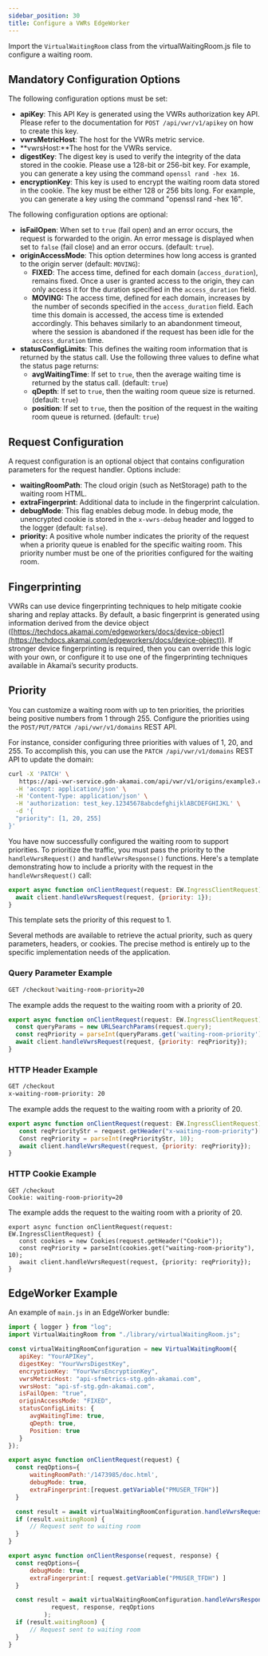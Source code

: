 ```yaml
---
sidebar_position: 30
title: Configure a VWRs EdgeWorker
---
```


Import the `VirtualWaitingRoom` class from the virtualWaitingRoom.js file to configure a waiting room.

## Mandatory Configuration Options

The following configuration options must be set:

- **apiKey**: This API Key is generated using the VWRs authorization key API. Please refer to the documentation for `POST /api/vwr/v1/apikey` on how to create this key.
- **vwrsMetricHost**: The host for the VWRs metric service.
- **vwrsHost:**The host for the VWRs service.
- **digestKey**: The digest key is used to verify the integrity of the data stored in the cookie. Please use a 128-bit or 256-bit key. For example, you can generate a key using the command `openssl rand -hex 16`.
- **encryptionKey**:  This key is used to encrypt the waiting room data stored in the cookie. The key must be either 128 or 256 bits long. For example, you can generate a key using the command "openssl rand -hex 16".

The following configuration options are optional:

- **isFailOpen**: When set to `true` (fail open) and an error occurs, the request is forwarded to the origin. An error message is displayed when set to `false` (fail close) and an error occurs. (default: `true`).
- **originAccessMode**: This option determines how long access is granted to the origin server (default: `MOVING`):
  - **FIXED**: The access time, defined for each domain (`access_duration`), remains fixed. Once a user is granted access to the origin, they can only access it for the duration specified in the `access_duration` field.
  - **MOVING:** The access time, defined for each domain, increases by the number of seconds specified in the `access_duration` field. Each time this domain is accessed, the access time is extended accordingly. This behaves similarly to an abandonment timeout, where the session is abandoned if the request has been idle for the `access_duration` time.
- **statusConfigLimits**: This defines the waiting room information that is returned by the status call. Use the following three values to define what the status page returns:
  - **avgWaitingTime**: If set to `true`, then the average waiting time is returned by the status call. (default: `true`)
  - **qDepth**: If set to `true`, then the waiting room queue size is returned. (default: `true`)
  - **position**: If set to `true`, then the position of the request in the waiting room queue is returned. (default: `true`)

## Request Configuration

A request configuration is an optional object that contains configuration parameters for the request handler. Options include:

- **waitingRoomPath**: The cloud origin (such as NetStorage) path to the waiting room HTML.
- **extraFingerprint**: Additional data to include in the fingerprint calculation.
- **debugMode**: This flag enables debug mode. In debug mode, the unencrypted cookie is stored in the `x-vwrs-debug` header and logged to the logger (default: `false`).
- **priority:** A positive whole number indicates the priority of the request when a priority queue is enabled for the specific waiting room. This priority number must be one of the priorities configured for the waiting room.  

## Fingerprinting

VWRs can use device fingerprinting techniques to help mitigate cookie sharing and replay attacks. By default, a basic fingerprint is generated using information derived from the device object ([https://techdocs.akamai.com/edgeworkers/docs/device-object](https://techdocs.akamai.com/edgeworkers/docs/device-object)). If stronger device fingerprinting is required, then you can override this logic with your own, or configure it to use one of the fingerprinting techniques available in Akamai’s security products.

## Priority

You can customize a waiting room with up to ten priorities, the priorities being positive numbers from 1 through 255. Configure the priorities using the `POST/PUT/PATCH /api/vwr/v1/domains` REST API.

For instance, consider configuring three priorities with values of 1, 20, and 255. To accomplish this, you can use the `PATCH /api/vwr/v1/domains` REST API to update the domain:

```bash
curl -X 'PATCH' \
   https://api-vwr-service.gdn-akamai.com/api/vwr/v1/origins/example3.com \
  -H 'accept: application/json' \
  -H 'Content-Type: application/json' \
  -H 'authorization: test_key.12345678abcdefghijklABCDEFGHIJKL' \
  -d '{
  "priority": [1, 20, 255]
}'
```

You have now successfully configured the waiting room to support priorities. To prioritize the traffic, you must pass the priority to the `handleVwrsRequest()` and `handleVwrsResponse()` functions. Here's a template demonstrating how to include a priority with the request in the `handleVwrsRequest()` call:

```js
export async function onClientRequest(request: EW.IngressClientRequest) {
  await client.handleVwrsRequest(request, {priority: 1});
}
```

This template sets the priority of this request to 1.

Several methods are available to retrieve the actual priority, such as query parameters, headers, or cookies. The precise method is entirely up to the specific implementation needs of the application.

### Query Parameter Example

```bash
GET /checkout?waiting-room-priority=20
```

The example adds the request to the waiting room with a priority of 20.

```js
export async function onClientRequest(request: EW.IngressClientRequest) {
  const queryParams = new URLSearchParams(request.query);
  const reqPriority = parseInt(queryParams.get('waiting-room-priority'), 10);
  await client.handleVwrsRequest(request, {priority: reqPriority});
}
```

### HTTP Header Example

```bash
GET /checkout
x-waiting-room-priority: 20
```

The example adds the request to the waiting room with a priority of 20.

```js
export async function onClientRequest(request: EW.IngressClientRequest) {
   const reqPriorityStr = request.getHeader("x-waiting-room-priority")[0];
   Const reqPriority = parseInt(reqPriorityStr, 10);
   await client.handleVwrsRequest(request, {priority: reqPriority});
}
```

### HTTP Cookie Example

```
GET /checkout
Cookie: waiting-room-priority=20
```

The example adds the request to the waiting room with a priority of 20.

```
export async function onClientRequest(request: EW.IngressClientRequest) {
   const cookies = new Cookies(request.getHeader("Cookie"));
   const reqPriority = parseInt(cookies.get("waiting-room-priority"), 10);
   await client.handleVwrsRequest(request, {priority: reqPriority});
}
```

## EdgeWorker Example

An example of `main.js` in an EdgeWorker bundle:

```js
import { logger } from "log";
import VirtualWaitingRoom from "./library/virtualWaitingRoom.js";

const virtualWaitingRoomConfiguration = new VirtualWaitingRoom({
   apiKey: "YourAPIKey",
   digestKey: "YourVwrsDigestKey",
   encryptionKey: "YourVwrsEncryptionKey",
   vwrsMetricHost: "api-sfmetrics-stg.gdn-akamai.com",
   vwrsHost: "api-sf-stg.gdn-akamai.com",
   isFailOpen: "true",
   originAccessMode: "FIXED",
   statusConfigLimits: {
      avgWaitingTime: true,
      qDepth: true,
      Position: true
   }
});

export async function onClientRequest(request) {
  const reqOptions={
      waitingRoomPath:'/1473985/doc.html',
      debugMode: true,
      extraFingerprint:[request.getVariable("PMUSER_TFDH")]
  }

  const result = await virtualWaitingRoomConfiguration.handleVwrsRequest(request, reqOptions);
  if (result.waitingRoom) {
      // Request sent to waiting room
  }
}

export async function onClientResponse(request, response) {
  const reqOptions={
      debugMode: true,
      extraFingerprint:[ request.getVariable("PMUSER_TFDH") ]
  }

  const result = await virtualWaitingRoomConfiguration.handleVwrsResponse(
            request, response, reqOptions
          );
  if (result.waitingRoom) {
      // Request sent to waiting room
  }
}
```
